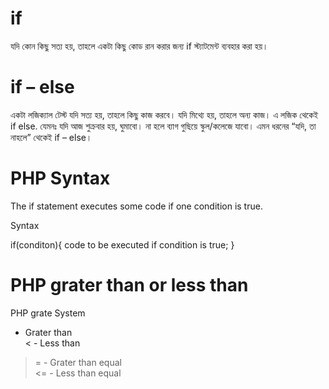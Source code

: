 
# if
যদি কোন কিছু সত্য হয়, তাহলে একটা কিছু কোড রান করার জন্য if স্ট্যাটমেন্ট ব্যবহার করা হয়। 

# if – else

একটা লজিক্যাল টেস্ট যদি সত্য হয়, তাহলে কিছু কাজ করবে। যদি মিথ্যে হয়, তাহলে অন্য কাজ। এ লজিক থেকেই if else. যেমনঃ যদি আজ শুক্রবার হয়, ঘুমাবো। না হলে ব্যাগ গুছিয়ে স্কুল/কলেজে যাবো। এমন ধরনের “যদি, তা নাহলে” থেকেই if – else।

# PHP Syntax
The if statement executes some code if one condition is true. 

Syntax

if(conditon){
 code to be executed if condition is true;
}


# PHP grater than or less than

PHP grate System <br>


- Grater than <br>
< - Less than <br>
>= - Grater than equal <br>
<= - Less than equal <br>

